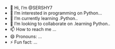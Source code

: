 - 👋 Hi, I’m @SERSHY7
- 👀 I’m interested in programming on Python...
- 🌱 I’m currently learning .Python..
- 💞️ I’m looking to collaborate on .learning Python..
- 📫 How to reach me ...
- 😄 Pronouns: ...
- ⚡ Fun fact: ...

<!---
SERSHY7/SERSHY7 is a ✨ special ✨ repository because its `README.md` (this file) appears on your GitHub profile.
You can click the Preview link to take a look at your changes.
--->
